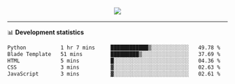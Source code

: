<h3 align="center">
  <a href="https://github.com/hwalker928">
      <img src="https://github-profile-trophy.vercel.app/?username=hwalker928&no-bg=true&no-frame=true">
  </a>
</h3>


<hr>

📊 **Development statistics**

<!--START_SECTION:waka-->

```txt
Python           1 hr 7 mins     ████████████▒░░░░░░░░░░░░   49.78 %
Blade Template   51 mins         █████████▒░░░░░░░░░░░░░░░   37.69 %
HTML             5 mins          █░░░░░░░░░░░░░░░░░░░░░░░░   04.36 %
CSS              3 mins          ▓░░░░░░░░░░░░░░░░░░░░░░░░   02.63 %
JavaScript       3 mins          ▓░░░░░░░░░░░░░░░░░░░░░░░░   02.61 %
```

<!--END_SECTION:waka-->
